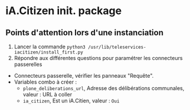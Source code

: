 # iA.Citizen init. package

## Points d'attention lors d'une instanciation

1. Lancer la commande `python3 /usr/lib/teleservices-iacitizen/install_first.py`
2. Répondre aux différentes questions pour paramétrer les connecteurs passerelles

- Connecteurs passerelle, vérifier les panneaux "Requête".
- Variables combo à créer :
  - `plone_deliberations_url`, Adresse des délibérations communales, valeur : URL à coller
  - `ia_citizen`, Est un iA.Citien, valeur : `Oui`
